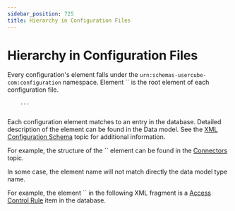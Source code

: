 ```yaml
---
sidebar_position: 725
title: Hierarchy in Configuration Files
---
```


# Hierarchy in Configuration Files

Every configuration's element falls under the  `urn:schemas-usercube-com:configuration` namespace. Element `` is the root element of each configuration file.

```
    ...


```
Each configuration element matches to an entry in the database. Detailed description of the element can be found in the Data model. See the [XML Configuration Schema](../xml-configuration/index "XML Configuration Schema") topic for additional information.

For example, the structure of the `` element can be found in the [Connectors](../../connectors/index "Connectors") topic.

In some case, the element name will not match directly the data model type name.

For example, the element `` in the following XML fragment is a [Access Control Rule](../xml-configuration/access-control/accesscontrolrule/index "AccessControlRule") item in the database.

```
    

```